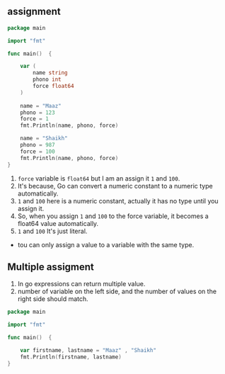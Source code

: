 ## assignment   
```go
package main

import "fmt"

func main()  {

	var (
		name string
		phono int
		force float64
	)
	
	name = "Maaz"
	phono = 123
	force = 1
	fmt.Println(name, phono, force)

	name = "Shaikh"
	phono = 987
	force = 100
	fmt.Println(name, phono, force)
}
```
1. `force` variable is `float64` but I am an assign it `1` and `100`.  
1. It's because, Go can convert a numeric constant to a numeric type automatically.
1. `1` and `100` here is a numeric constant, actually it has no type until you assign it.
1. So, when you assign `1` and `100` to the force variable, it becomes a float64 value automatically.
1. `1` and `100` It's just  literal.   

* tou can only assign a value to a variable with the same type.  


## Multiple assigment 
1. In go expressions can return multiple value.  
1. number of variable on the left side, and the number of values on the right side should match.  

```go
package main

import "fmt"

func main()  {

	var firstname, lastname = "Maaz" , "Shaikh"
	fmt.Println(firstname, lastname)
}
```